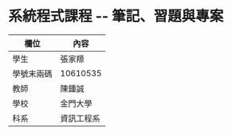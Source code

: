 # 系統程式課程 -- 筆記、習題與專案

欄位 | 內容
-----|--------
學生 |  張家羱
學號末兩碼 | 10610535
教師 | 陳鍾誠
學校 | 金門大學
科系 | 資訊工程系
